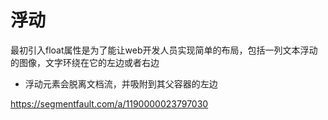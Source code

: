 # 浮动

最初引入float属性是为了能让web开发人员实现简单的布局，包括一列文本浮动的图像，文字环绕在它的左边或者右边

- 浮动元素会脱离文档流，并吸附到其父容器的左边

https://segmentfault.com/a/1190000023797030